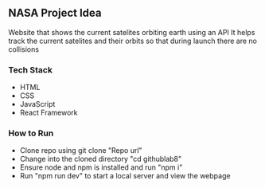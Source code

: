 ## NASA Project Idea

Website that shows the current satelites orbiting earth using an API
It helps track the current satelites and their orbits so that during launch
there are no collisions

### Tech Stack

- HTML
- CSS
- JavaScript
- React Framework

### How to Run

- Clone repo using git clone "Repo url"
- Change into the cloned directory "cd githublab8"
- Ensure node and npm is installed and run "npm i"
- Run "npm run dev" to start a local server and view the webpage
